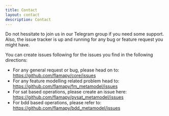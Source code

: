 ```yaml
---
title: Contact
layout: contact
description: Contact
---
```


Do not hessitate to join us in our Telegram group if you need some support. Also, the issue tracker is up and running for any bug or feature request you might have. 

You can create issues following for the issues you find in the following directions:

* For any general request or bug, please head on to: https://github.com/flamapy/core/issues
* For any feature modelling related problem head to: https://github.com/flamapy/fm_metamodel/issues
* For sat based operations, please create an issue here: https://github.com/flamapy/pysat_metamodel/issues
* For bdd based operations, please refer to: https://github.com/flamapy/bdd_metamodel/issues